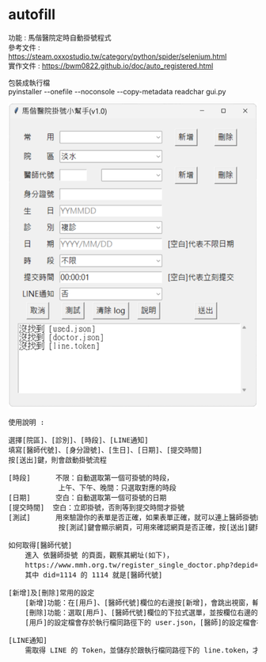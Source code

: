 # autofill
功能 : 馬偕醫院定時自動掛號程式  
參考文件 : https://steam.oxxostudio.tw/category/python/spider/selenium.html  
實作文件 : https://bwm0822.github.io/doc/auto_registered.html

包裝成執行檔<br>
pyinstaller --onefile --noconsole --copy-metadata readchar gui.py<br>

![Logo](pic.png)

<pre>
使用說明 :

選擇[院區]、[診別]、[時段]、[LINE通知]
填寫[醫師代號]、[身分證號]、[生日]、[日期]、[提交時間]
按[送出]鍵，則會啟動掛號流程

[時段]      不限：自動選取第一個可掛號的時段，
            上午、下午、晚間：只選取對應的時段
[日期]      空白：自動選取第一個可掛號的日期
[提交時間]  空白：立即掛號，否則等到提交時間才掛號
[測試]      用來驗證你的表單是否正確，如果表單正確，就可以連上醫師掛號的頁面，但不會掛號，
            按[測試]鍵會顯示網頁，可用來確認網頁是否正確，按[送出]鍵則不會顯示網頁，以加快執行速度及避免頁面被干擾

如何取得[醫師代號]
    進入 依醫師掛號 的頁面，觀察其網址(如下)，
    https://www.mmh.org.tw/register_single_doctor.php?depid=C7&did=1114&area=ts，
    其中 did=1114 的 1114 就是[醫師代號]

[新增]及[刪除]常用的設定
    [新增]功能：在[用戶]、[醫師代號]欄位的右邊按[新增]，會跳出視窗，輸入設定，按[確定]就可以新增設定
    [刪除]功能：選取[用戶]、[醫師代號]欄位的下拉式選單，並按欄位右邊的[刪除]鍵，即可[刪除]設定
    [用戶]的設定檔會存於執行檔同路徑下的 user.json，[醫師]的設定檔會存於執行檔同路徑下 doctor.json

[LINE通知]
    需取得 LINE 的 Token，並儲存於跟執行檔同路徑下的 line.token，才能啟用

</pre>
